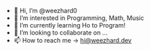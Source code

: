 - 👋 Hi, I’m @weezhard0
- 👀 I’m interested in Programming, Math, Music
- 🌱 I’m currently learning Ho to Program!
- 💞️ I’m looking to collaborate on ...
- 📫 How to reach me -> hi@weezhard.dev

<!---
weezhard0/weezhard0 is a ✨ special ✨ repository because its `README.md` (this file) appears on your GitHub profile.
You can click the Preview link to take a look at your changes.
--->
